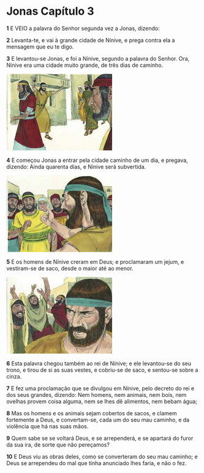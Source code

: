 # Jonas Capítulo 3

**1** 	E VEIO a palavra do Senhor segunda vez a Jonas, dizendo:

**2** 	Levanta-te, e vai à grande cidade de Nínive, e prega contra ela a mensagem que eu te digo.

**3** 	E levantou-se Jonas, e foi a Nínive, segundo a palavra do Senhor. Ora, Nínive era uma cidade muito grande, de três dias de caminho.

![](../Images/SweetPublishing/32-3-1.jpg) 

**4** 	E começou Jonas a entrar pela cidade caminho de um dia, e pregava, dizendo: Ainda quarenta dias, e Nínive será subvertida.

![](../Images/SweetPublishing/32-3-2.jpg) 

**5** 	E os homens de Nínive creram em Deus; e proclamaram um jejum, e vestiram-se de saco, desde o maior até ao menor.

![](../Images/SweetPublishing/32-3-3.jpg) 

**6** 	Esta palavra chegou também ao rei de Nínive; e ele levantou-se do seu trono, e tirou de si as suas vestes, e cobriu-se de saco, e sentou-se sobre a cinza.

**7** 	E fez uma proclamação que se divulgou em Nínive, pelo decreto do rei e dos seus grandes, dizendo: Nem homens, nem animais, nem bois, nem ovelhas provem coisa alguma, nem se lhes dê alimentos, nem bebam água;

**8** 	Mas os homens e os animais sejam cobertos de sacos, e clamem fortemente a Deus, e convertam-se, cada um do seu mau caminho, e da violência que há nas suas mãos.

**9** 	Quem sabe se se voltará Deus, e se arrependerá, e se apartará do furor da sua ira, de sorte que não pereçamos?

**10** 	E Deus viu as obras deles, como se converteram do seu mau caminho; e Deus se arrependeu do mal que tinha anunciado lhes faria, e não o fez.

